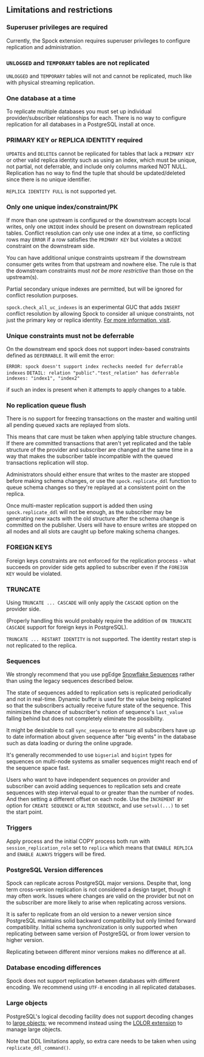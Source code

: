 ## Limitations and restrictions

### Superuser privileges are required

Currently, the Spock extension requires superuser privileges to configure replication and administration.

### `UNLOGGED` and `TEMPORARY` tables are not replicated

`UNLOGGED` and `TEMPORARY` tables will not and cannot be replicated, much like
with physical streaming replication.

### One database at a time

To replicate multiple databases you must set up individual provider/subscriber
relationships for each. There is no way to configure replication for all databases
in a PostgreSQL install at once.

### PRIMARY KEY or REPLICA IDENTITY required

`UPDATE`s and `DELETE`s cannot be replicated for tables that lack a `PRIMARY
KEY` or other valid replica identity such as using an index, which must be unique,
not partial, not deferrable, and include only columns marked NOT NULL.
Replication has no way to find the tuple that should be updated/deleted since
there is no unique identifier.

`REPLICA IDENTITY FULL` is not supported yet.

### Only one unique index/constraint/PK

If more than one upstream is configured or the downstream accepts local writes, only one `UNIQUE` index should be present on downstream replicated tables. Conflict resolution can only use one index at a time, so conflicting rows may `ERROR` if a row satisfies the `PRIMARY KEY` but violates a `UNIQUE` constraint on the downstream side. 

You can have additional unique constraints upstream if the downstream consumer gets writes from that upstream and nowhere else. The rule is that the downstream constraints must *not be more restrictive* than those on the upstream(s).

Partial secondary unique indexes are permitted, but will be ignored for conflict resolution purposes.

`spock.check_all_uc_indexes` is an experimental GUC that adds `INSERT` conflict resolution by allowing Spock to consider all unique constraints, not just the primary key or replica identity. [For more information, visit](docs/guc_settings.md).

### Unique constraints must not be deferrable

On the downstream end spock does not support index-based constraints
defined as `DEFERRABLE`. It will emit the error:

`ERROR: spock doesn't support index rechecks needed for deferrable indexes`
`DETAIL: relation "public"."test_relation" has deferrable indexes: "index1", "index2"`

if such an index is present when it attempts to apply changes to a table.

### No replication queue flush

There is no support for freezing transactions on the master and waiting until
all pending queued xacts are replayed from slots.

This means that care must be taken when applying table structure changes. If
there are committed transactions that aren't yet replicated and the table
structure of the provider and subscriber are changed at the same time in a way
that makes the subscriber table incompatible with the queued transactions
replication will stop.

Administrators should either ensure that writes to the master are stopped
before making schema changes, or use the `spock.replicate_ddl`
function to queue schema changes so they're replayed at a consistent point
on the replica.

Once multi-master replication support is added then using
`spock.replicate_ddl` will not be enough, as the subscriber may be
generating new xacts with the old structure after the schema change is
committed on the publisher. Users will have to ensure writes are stopped on all
nodes and all slots are caught up before making schema changes.

### FOREIGN KEYS

Foreign keys constraints are not enforced for the replication process - what
succeeds on provider side gets applied to subscriber even if the `FOREIGN KEY`
would be violated.

### TRUNCATE

Using `TRUNCATE ... CASCADE` will only apply the `CASCADE` option on the
provider side.

(Properly handling this would probably require the addition of `ON TRUNCATE CASCADE`
support for foreign keys in PostgreSQL).

`TRUNCATE ... RESTART IDENTITY` is not supported. The identity restart step is
not replicated to the replica.

### Sequences

We strongly recommend that you use pgEdge [Snowflake Sequences](docs/features.md) rather
than using the legacy sequences described below.

The state of sequences added to replication sets is replicated periodically
and not in real-time. Dynamic buffer is used for the value being replicated so
that the subscribers actually receive future state of the sequence. This
minimizes the chance of subscriber's notion of sequence's `last_value` falling
behind but does not completely eliminate the possibility.

It might be desirable to call `sync_sequence` to ensure all subscribers
have up to date information about given sequence after "big events" in the
database such as data loading or during the online upgrade.

It's generally recommended to use `bigserial` and `bigint` types for sequences
on multi-node systems as smaller sequences might reach end of the sequence
space fast.

Users who want to have independent sequences on provider and subscriber can
avoid adding sequences to replication sets and create sequences with step
interval equal to or greater than the number of nodes. And then setting a
different offset on each node. Use the `INCREMENT BY` option for
`CREATE SEQUENCE` or `ALTER SEQUENCE`, and use `setval(...)` to set the start
point.

### Triggers

Apply process and the initial COPY process both run with
`session_replication_role` set to `replica` which means that `ENABLE REPLICA`
and `ENABLE ALWAYS` triggers will be fired.

### PostgreSQL Version differences

Spock can replicate across PostgreSQL major versions. Despite that, long
term cross-version replication is not considered a design target, though it may
often work. Issues where changes are valid on the provider but not on the
subscriber are more likely to arise when replicating across versions.

It is safer to replicate from an old version to a newer version since PostgreSQL
maintains solid backward compatibility but only limited forward compatibility.
Initial schema synchronization is only supported when replicating between same
version of PostgreSQL or from lower version to higher version.

Replicating between different minor versions makes no difference at all.

### Database encoding differences

Spock does not support replication between databases with different
encoding. We recommend using `UTF-8` encoding in all replicated databases.

### Large objects

PostgreSQL's logical decoding facility does not support decoding changes
to [large objects](https://www.postgresql.org/docs/current/largeobjects.html); we recommend instead using the [LOLOR extension](docs/features.md) to manage large objects.

Note that DDL limitations apply, so extra care needs to be taken when using
`replicate_ddl_command()`.

